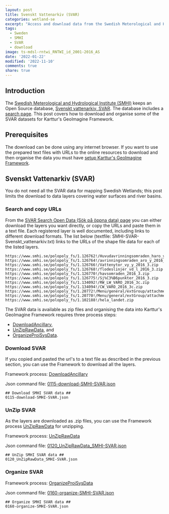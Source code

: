 ```yaml
---
layout: post
title: Svenskt Vattenarkiv (SVAR)
categories: wetland-se
excerpt: "Access and download data from the Swedish Meterological and Hydrological Institute (SMHI)"
tags:
  - Sweden
  - SMHI
  - SVAR
  - download
image: ts-mdsl-rntwi_RNTWI_id_2001-2016_AS
date: '2022-01-22'
modified: '2022-11-10'
comments: true
share: true
---
```


## Introduction

The [Swedish Meterological and Hydrological Institute (SMHI)](https://www.smhi.se) keeps an Open Source database, [Svenskt vattenarkiv, SVAR](https://www.smhi.se/data/hydrologi/svenskt-vattenarkiv). The database includes a [search page](https://www.smhi.se/data/utforskaren-oppna-data/). This post covers how to download and organise some of the SVAR datasets for Karttur's GeoImagine Framework.

## Prerequisites

The download can be done using any internet browser. If you want to use the prepared text files with URLs to the online resources to download and then organise the data you must have [setup Karttur's GeoImagine Framework](https://karttur.github.io/geoimagine03-docs-main/).

## Svenskt Vattenarkiv (SVAR)

You do not need all the SVAR data for mapping Swedish Wetlands; this post limits the download to data layers covering water surfaces and river basins.

### Search and copy URLs

From the [SVAR Search Open Data (Sök på öppna data) page](https://www.smhi.se/data/utforskaren-oppna-data/) you can either download the layers you want directly, or copy the URLs and paste them in a text file. Each registered layer is well documented, including links to different download formats. The list below (textfile: <span class='file'>SMHI-SVAR-Svenskt_vattenarkiv.txt</span>) links to the URLs of the shape file data for each of the listed layers.

```
https://www.smhi.se/polopoly_fs/1.126762!/Huvudavrinningsomraden_haro_y_2016_3.zip
https://www.smhi.se/polopoly_fs/1.126764!/avrinningsomraden_aro_y_2016_3.zip
https://www.smhi.se/polopoly_fs/1.126766!/Vattenytor_vy_y_2016_3.zip
https://www.smhi.se/polopoly_fs/1.126768!/flodeslinjer_vd_l_2016_3.zip
https://www.smhi.se/polopoly_fs/1.126770!/havsomraden_2016_3.zip
https://www.smhi.se/polopoly_fs/1.126775!/Sj%C3%B6punkter_2016_3.zip
https://www.smhi.se/polopoly_fs/1.134092!/RW_LW_VARO_2016_3c.zip
https://www.smhi.se/polopoly_fs/1.134094!/CW_VARO_2016_3c.zip
https://www.smhi.se/polopoly_fs/1.20772!/Menu/general/extGroup/attachmentColHold/mainCol1/file/ekoreg_2006.zip
https://www.smhi.se/polopoly_fs/1.20770!/Menu/general/extGroup/attachmentColHold/mainCol1/file/damm_p_1995.zip
https://www.smhi.se/polopoly_fs/1.102188!/hela_landet.zip
```

The SVAR data is available as <span class='file'>zip</span> files and organising the data into Karttur's GeoImagine Framework requires three process steps:

- [DownloadAncillary](https://karttur.github.io/geoimagine03-docs-procpack/subprocess/subprocid-DownloadAncillary/),
- [UnZipRawData](https://karttur.github.io/geoimagine03-docs-procpack/subprocess/subprocid-UnZipRawData/), and
- [OrganizeProjSysData](https://karttur.github.io/geoimagine03-docs-procpack/subprocess/subprocid-OrganizeProjSysData/).

###  Download SVAR

If you copied and pasted the url's to a text file as described in the previous section, you can use the Framework to download all the layers.

Framework process: [DownloadAncillary](https://karttur.github.io/geoimagine03-docs-procpack/subprocess/subprocid-DownloadAncillary/)

Json command file: [0115-download-SMHI-SVAR.json](https://karttur.github.io/geoimagine03-proj-wetland-se-json/sewetland/projects-0115-download-SMHI-SVAR/)

```
## Download SMHI SVAR data ##
0115-download-SMHI-SVAR.json
```

### UnZip SVAR

As the layers are downloaded as <span class='file'>.zip</span> files, you can use the Framework process [<span class='process'>UnZipRawData</span>](https://karttur.github.io/geoimagine03-docs-procpack/subprocess/subprocid-UnZipRawData/) for unzipping.

Framework process: [UnZipRawData](https://karttur.github.io/geoimagine03-docs-procpack/subprocess/subprocid-UnZipRawData/)

Json command file: [0120_UnZipRawData_SMHI-SVAR.json](https://karttur.github.io/geoimagine03-proj-wetland-se-json/sewetland/projects-0120_UnZipRawData_SMHI-SVAR/)

```
## UnZip SMHI SVAR data ##
0120_UnZipRawData_SMHI-SVAR.json
```

### Organize SVAR

Framework process: [OrganizeProjSysData](https://karttur.github.io/geoimagine03-docs-procpack/subprocess/subprocid-OrganizeProjSysData/)

Json command file: [0160-organize-SMHI-SVAR.json](https://karttur.github.io/geoimagine03-proj-wetland-se-json/sewetland/projects-0160-organize-SMHI-SVAR/)

```
## Organize SMHI SVAR data ##
0160-organize-SMHI-SVAR.json
```
